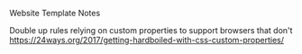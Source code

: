 Website Template Notes

Double up rules relying on custom properties to support browsers that don't
https://24ways.org/2017/getting-hardboiled-with-css-custom-properties/
